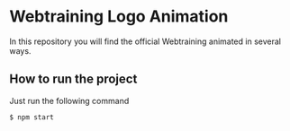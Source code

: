 # Webtraining Logo Animation

In this repository you will find the official Webtraining animated in several ways. 

## How to run the project
Just run the following command
```
$ npm start
```

